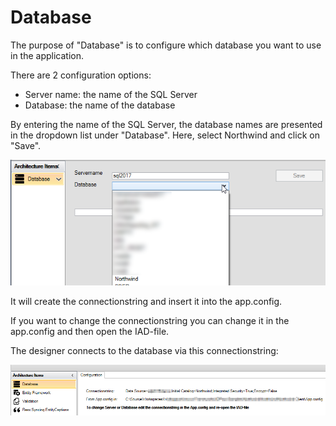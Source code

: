 # Database

The purpose of "Database" is to configure which database you want to use in the application.

There are 2 configuration options:

- Server name: the name of the SQL Server
- Database: the name of the database

By entering the name of the SQL Server, the database names are presented in the dropdown list under "Database". Here, select Northwind and click on "Save".

![](../media/database_0.png)

It will create the connectionstring and insert it into the app.config.

If you want to change the connectionstring you can change it in the app.config and then open the IAD-file.

The designer connects to the database via this connectionstring:

![alt text](media/database.png)